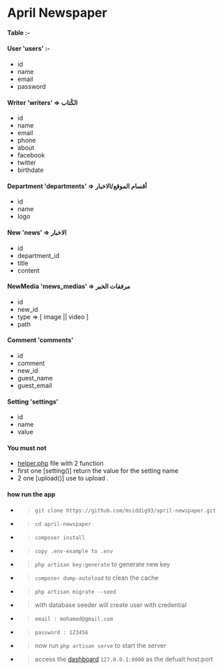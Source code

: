 # April Newspaper

#### Table :-

#### User 'users' :-
- id
- name
- email
- password
  
#### Writer 'writers' => الكُتاب
- id
- name
- email
- phone
- about
- facebook
- twitter
- birthdate 

#### Department 'departments' => أقسام الموقع/الاخبار
- id
- name
- logo

#### New 'news' => الاخبار
- id
- department_id
- title
- content

#### NewMedia 'mews_medias' => مرفقات الخبر
- id
- new_id
- type => [ image || video ]
- path

#### Comment 'comments'
- id
- comment
- new_id
- guest_name
- guest_email

#### Setting 'settings'
- id
- name
- value

#### You must not
- [helper.php](app/Helpers/helper.php) file with 2 function 
- first one [setting()] return the value for the setting name
- 2 one [upload()] use to upload .

#### how run the app
- > `git clone https://github.com/msiddig93/april-newspaper.git`
- > `cd april-newspaper`
- > `composer install`
- > `copy .env-example to .env`
- > `php artisan key:generate` to generate new key
- > `composer dump-autoload` to clean the cache
- > `php artisan migrate --seed`
- > with database seeder will create user with credential
- > `email : mohamed@gmail.com`
- > `password : 123456`
- > now run `php artisan serve` to start the server
- > access the [dashboard](127.0.0.1:8000) `127.0.0.1:8000` as the defualt host:port
